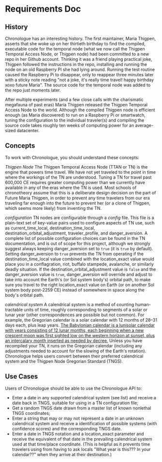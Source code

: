# Requirements Doc

## History

Chronologue has an interesting history. The first maintainer, Maria Thigpen, asserts that she woke up on her thirtieth birthday to find the compiled, executable code for the temporal node (what we now call the Thigpen Temporal Access Node, or Thigpen node) had been committed to a new repo in her Github account. Thinking it was a friend playing practical joke, Thigpen followed the instructions in the repo, installing and running the node on an old Raspberry PI she had lying around. Running the test routine caused the Raspberry Pi to disappear, only to reappear three minutes later with a sticky note reading "not a joke, it's really time travel! happy birthday xoxo future Maria". The source code for the temporal node was added to the repo just moments later. 

After multiple experiments (and a few close calls with the charismatic megafauna of past eras) Maria Thigpen released the Thigpen Temporal Access Node to the world. Although the compiled Thigpen node is efficient enough (as Maria discovered) to run on a Raspberry Pi or smartwatch, tuning the configuration to the individual traveler(s) and compiling the source code takes roughly ten weeks of computing power for an average-sized datacenter. 

## Concepts

To work with Chronologue, you should understand these concepts:

_Thigpen Node_
The Thigpen Temporal Access Node (TTAN or TN) is the engine that powers time travel. We have not yet traveled to the point in time where the workings of the TN are understood. Tuning a TN for travel past 600,000 CE requires greater computing power than we currently have available in any of the eras where the TN is used. Most schools of chronotheory assume that this is a deliberate design decision on the part of Future Maria Thigpen, in order to prevent any time travelers from our era traveling far enough into the future to prevent her (or a clone of Thigpen, which seems more likely) from inventing the TN.

_configuration_
TN nodes are configurable through a _config_ file. This file is a plain-text set of key-value pairs used to configure aspects of TN use, such as current_time_local, destination_time_local, destination_orbital_adjustment, traveler_profile, and danger_aversion. A complete list of possible configuration choices can be found in the TN documentation, and is out of scope for this project, although we strongly suggest always keeping danger_aversion set to `true` (it is `true` by default). Setting danger_aversion to `true` prevents the TN from operating if the destination_time_local value combined with the location_exact value would place you in a conflagration, riot, buffalo stampede, avalanche, or similarly deadly situation. If the destination_orbital_adjustment value is `false` and the danger_aversion value is `true`, danger_aversion will override and adjust to take into account the Earth's (or Sol system body's) orbital path, to make sure you travel to the right location_exact value on Earth (or on another Sol system body post-2259 CE) instead of somewhere in space along the body's orbital path.

_calendrical system_
A calendrical system is a method of counting human-tractable units of time, roughly corresponding to segments of a solar or lunar year (other correspondences are possible but not common). For example, the Gregorian calendar is a solar calendar with 12 months of 28–31 days each, plus leap years. [The Babylonian calendar is a lunisolar calendar with years consisting of 12 lunar months, each beginning when a new crescent moon was first sighted low on the western horizon at sunset, plus an intercalary month inserted as needed by decree.](https://en.wikipedia.org/wiki/Babylonian_calendar) Unless you have recompiled your TN, it runs on the Gregorian calendar (including any adjustments needed to account for the slowing of the Earth's rotation). Chronologue helps users convert between their preferred calendrical system and the Thigpen Node Gregorian Standard (TNGS).

## Use Cases

Users of Chronologue should be able to use the Chronologue API to:

* Enter a date in any supported calendrical system (see list) and receive a date back in TNGS, suitable for using in a TN configuration file;
* Get a random TNGS date drawn from a master list of known nonlethal TNGS coordinates;
* Enter a string that may or may not represent a date in an unknown calendrical system and receive a identification of possible systems (with confidence scores) and the corresponding TNGS date.
* Enter a date in TNGS notation and a location_exact parameter and receive the equivalent of that date in the prevailing calendrical system used at that time/place coordinate. (This is helpful as it prevents time travelers using from having to ask locals "What year is this??? In your calendar??" when they arrive at their destination.)
